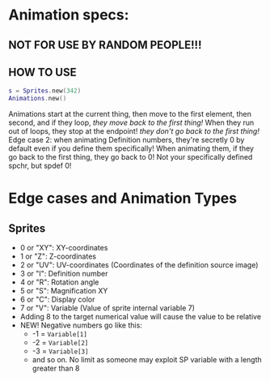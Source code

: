 # Animation specs:
## NOT FOR USE BY RANDOM PEOPLE!!!
## HOW TO USE
````lua
s = Sprites.new(342)
Animations.new()
````

Animations start at the current thing, then move to the first element, then second, and if they loop, *they move back to the first thing!*
When they run out of loops, they stop at the endpoint! *they don't go back to the first thing!*
Edge case 2: when animating Definition numbers, they're secretly 0 by default even if you define them specifically! When animating them, if they go back to the first thing, they go back to 0! Not your specifically defined spchr, but spdef 0!

# Edge cases and Animation Types
## Sprites
- 0 or "XY": XY-coordinates
- 1 or "Z": Z-coordinates
- 2 or "UV": UV-coordinates (Coordinates of the definition source image)
- 3 or "I": Definition number
- 4 or "R": Rotation angle
- 5 or "S": Magnification XY
- 6 or "C": Display color
- 7 or "V": Variable (Value of sprite internal variable 7)
- Adding 8 to the target numerical value will cause the value to be relative
- NEW! Negative numbers go like this:
	- -1 = `Variable[1]`
	- -2 = `Variable[2]`
	- -3 = `Variable[3]`
	- and so on. No limit as someone may exploit SP variable with a length greater than 8


